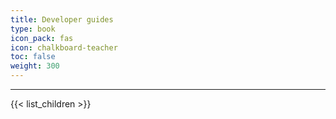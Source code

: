 ```yaml
---
title: Developer guides
type: book
icon_pack: fas
icon: chalkboard-teacher
toc: false
weight: 300
---
```


---

{{< list_children >}}